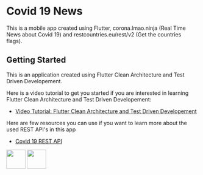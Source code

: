 # Covid 19 News

This is a mobile app created using Flutter, corona.lmao.ninja (Real Time News about Covid 19) and restcountries.eu/rest/v2 (Get the countries flags).


## Getting Started

This is an application created using Flutter Clean Architecture and Test Driven Developement.

Here is a video tutorial to get you started if you are interested in learning Flutter Clean Architecture and Test Driven Developement:

- [Video Tutorial: Flutter Clean Architecture and Test Driven Developement](https://www.youtube.com/watch?v=dc3B_mMrZ-Q&t=577s)

Here are few resources you can use if you want to learn more about the used REST API's in this app

- [Covid 19 REST API](https://github.com/NovelCOVID/API)

<image src = 'ss/ss2.jpeg' height = '50'> <image src = 'ss/ss3.jpeg' height = '50'>
